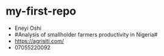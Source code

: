 # my-first-repo
- Eneyi Oshi
- #Analysis of smallholder farmers productivity in Nigeria#
- https://agrisiti.com/
- 07055220092
